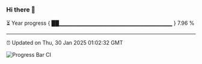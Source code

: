 ### Hi there 👋

⏳ Year progress { ██▁▁▁▁▁▁▁▁▁▁▁▁▁▁▁▁▁▁▁▁▁▁▁▁▁▁▁▁ } 7.96 %

---

⏰ Updated on Thu, 30 Jan 2025 01:02:32 GMT

![Progress Bar CI](https://github.com/liununu/liununu/workflows/Progress%20Bar%20CI/badge.svg)
